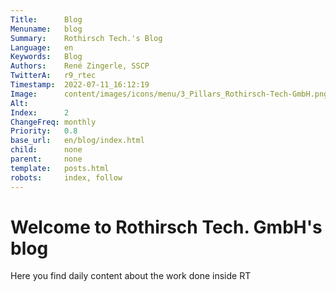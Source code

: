 ```yaml
---
Title:      Blog
Menuname:   blog
Summary:    Rothirsch Tech.'s Blog
Language:   en
Keywords:   Blog
Authors:    René Zingerle, SSCP
TwitterA:   r9_rtec
Timestamp:  2022-07-11_16:12:19
Image:      content/images/icons/menu/3_Pillars_Rothirsch-Tech-GmbH.png
Alt:        
Index:      2
ChangeFreq: monthly
Priority:   0.8
base_url:   en/blog/index.html
child:      none
parent:     none
template:   posts.html
robots:     index, follow
---
```


# Welcome to Rothirsch Tech. GmbH's blog

Here you find daily content about the work done inside RT
